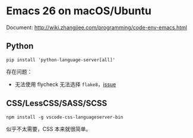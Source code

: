 # Emacs 26 on macOS/Ubuntu

Document: <http://wiki.zhangjiee.com/programming/code-env-emacs.html>

## Python

    pip install 'python-language-server[all]'


存在问题：

- 无法使用 flycheck 无法选择 `flake8`，[issue](https://github.com/emacs-lsp/lsp-mode/issues/746)

## CSS/LessCSS/SASS/SCSS

	npm install -g vscode-css-languageserver-bin

似乎不太需要，CSS 本来就很简单。
